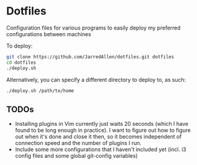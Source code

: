 # Dotfiles
Configuration files for various programs to easily deploy my preferred configurations between machines

To deploy:
```bash
git clone https://github.com/JarredAllen/dotfiles.git dotfiles
cd dotfiles
./deploy.sh
```
Alternatively, you can specify a different directory to deploy to, as such:
```bash
./deploy.sh /path/to/home
```

## TODOs

* Installing plugins in Vim currently just waits 20 seconds (which I have found to be long enough
  in practice). I want to figure out how to figure out when it's done and close it then, so it
  becomes independent of connection speed and the number of plugins I run.
* Include some more configurations that I haven't included yet (incl. i3 config files and some
  global git-config variables)
